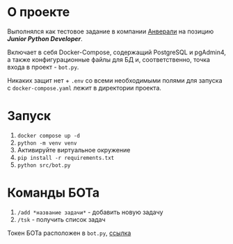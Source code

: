 # О проекте
Выполнялся как тестовое задание в компании [Анверали](https://анверали.рф/) на позицию ***Junior Python Developer***.

Включает в себя Docker-Compose, содержащий PostgreSQL и pgAdmin4, а также конфигурационные файлы для БД и, соответственно, точка входа в проект - `bot.py`.

Никаких защит нет + `.env` со всеми необходимыми полями для запуска с `docker-compose.yaml` лежит в директории проекта.


# Запуск
1. `docker compose up -d`
2. `python -m venv venv`
3. Активируйте виртуальное окружение
4. `pip install -r requirements.txt`
5. `python src/bot.py`


# Команды БОТа
1. `/add *название задачи*` - добавить новую задачу
2. `/tsk` - получить список задач

Токен БОТа расположен в `bot.py`, [ссылка](https://t.me/AnveraliTestTask_Bot)